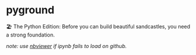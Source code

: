 # pyground
🏖️ The Python Edition: Before you can build beautiful sandcastles, you need a strong foundation.

*note: use [nbviewer](https://nbviewer.jupyter.org/) if ipynb fails to load on github.*
